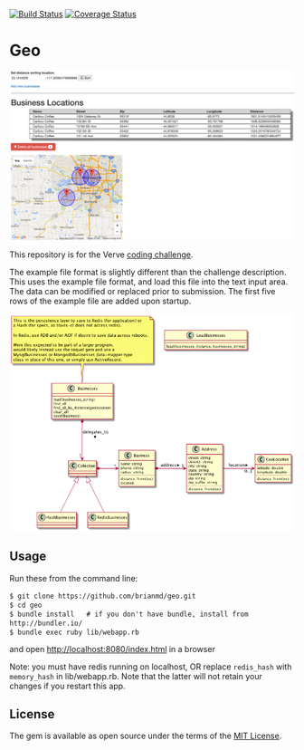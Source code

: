 [![Build Status](https://api.travis-ci.org/brianmd/geo.png?branch=master)](https://travis-ci.org/brianmd/geo)  [![Coverage Status](https://coveralls.io/repos/brianmd/geo/badge.png?branch=master&service=github)](https://coveralls.io/github/brianmd/geo?branch=master)

# Geo

![Alt text](docs/screenshot.png?raw=true "Screenshot")

This repository is for the Verve
[coding challenge](https://github.com/VerveWireless/software-challenge).

The example file format is slightly different than the challenge description. This uses the example file format, and load this file into the text input area. The data can be modified or replaced prior to submission. The first five rows of the example file are added upon startup.

![Alt text](docs/verve.png?raw=true "Class Diagram")

## Usage

Run these from the command line:

    $ git clone https://github.com/brianmd/geo.git
    $ cd geo
    $ bundle install   # if you don't have bundle, install from http://bundler.io/
    $ bundle exec ruby lib/webapp.rb

and open <http://localhost:8080/index.html> in a browser

Note: you must have redis running on localhost, OR replace `redis_hash` with `memory_hash` in lib/webapp.rb. Note that the latter will not retain your changes if you restart this app.

## License

The gem is available as open source under the terms of the [MIT License](http://opensource.org/licenses/MIT).
